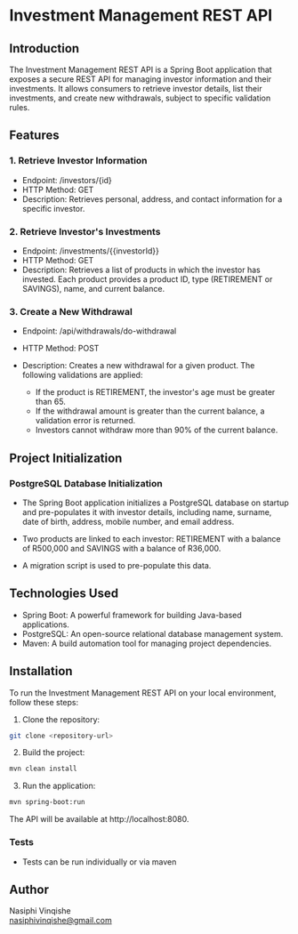 # Investment Management REST API
## Introduction

The Investment Management REST API is a Spring Boot application that exposes a secure REST API for managing investor information and their investments. It allows consumers to retrieve investor details, list their investments, and create new withdrawals, subject to specific validation rules.

## Features
### 1. Retrieve Investor Information

* Endpoint: /investors/{id}
* HTTP Method: GET
* Description: Retrieves personal, address, and contact information for a specific investor.

### 2. Retrieve Investor's Investments
* Endpoint: /investments/{{investorId}}
* HTTP Method: GET
* Description: Retrieves a list of products in which the investor has invested. Each product provides a product ID, type (RETIREMENT or SAVINGS), name, and current balance.

### 3. Create a New Withdrawal
* Endpoint: /api/withdrawals/do-withdrawal

* HTTP Method: POST

* Description: Creates a new withdrawal for a given product. The following validations are applied:

    * If the product is RETIREMENT, the investor's age must be greater than 65.
    * If the withdrawal amount is greater than the current balance, a validation error is returned.
    * Investors cannot withdraw more than 90% of the current balance.

## Project Initialization
### PostgreSQL Database Initialization
* The Spring Boot application initializes a PostgreSQL database on startup and pre-populates it with investor details, including name, surname, date of birth, address, mobile number, and email address.

* Two products are linked to each investor: RETIREMENT with a balance of R500,000 and SAVINGS with a balance of R36,000.

* A migration script is used to pre-populate this data.


## Technologies Used
* Spring Boot: A powerful framework for building Java-based applications.
* PostgreSQL: An open-source relational database management system.
* Maven: A build automation tool for managing project dependencies.


## Installation

To run the Investment Management REST API on your local environment, follow these steps:

1. Clone the repository:
```bash
git clone <repository-url>

```
2. Build the project:
```bash
mvn clean install

```

3. Run the application:
```bash
mvn spring-boot:run

```
The API will be available at http://localhost:8080.

### Tests

* Tests can be run individually or via maven


## Author

Nasiphi Vinqishe  
nasiphivinqishe@gmail.com
